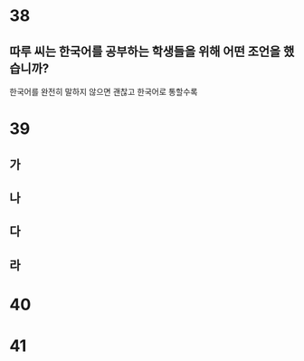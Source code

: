 # 38
## 따루 씨는 한국어를 공부하는 학생들을 위해 어떤 조언을 했습니까?
한국어를 완전히 말하지 않으면 괜찮고 한국어로 통할수록 
# 39
## 가
## 나
## 다
## 라
# 40
# 41